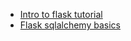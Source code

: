  * [Intro to flask tutorial](https://courses.prettyprinted.com/p/intro-to-flask)
 * [Flask sqlalchemy basics](https://courses.prettyprinted.com/p/flask-sqlalchemy-basics)